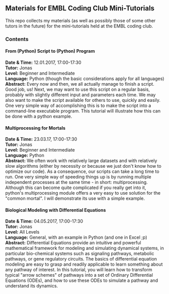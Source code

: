 ## Materials for EMBL Coding Club Mini-Tutorials
This repo collects my materials (as well as possibly those of some other tutors in the future) for the mini-tutorials held at the EMBL coding club.


### Contents

#### From (Python) Script to (Python) Program
**Date & Time:** 12.01.2017, 17:00-17:30    
**Tutor:** Jonas    
**Level:** Beginner and Intermediate    
**Language:** Python (though the basic considerations apply for all languages)    
**Abstract:** Every now and then, we all actually manage to finish a script. Good job, us! Next, we may want to use this script on a regular basis, probably with slightly different input and parameters each time. We may also want to make the script available for others to use, quickly and easily. One very simple way of accomplishing this is to make the script into a command-line executable program. This tutorial will illustrate how this can be done with a python example.    

#### Multiprocessing for Mortals
**Date & Time:** 23.03.17, 17:00-17:30    
**Tutor:** Jonas    
**Level:** Beginner and Intermediate    
**Language:** Python    
**Abstract:** We often work with relatively large datasets and with relatively slow algorithms (either by necessity or because we just don't know how to optimize our code). As a consequence, our scripts can take a long time to run. One very simple way of speeding things up is by running multiple independent processes at the same time - in short: multiprocessing. Although this can become quite complicated if you really get into it, python's multiprocessing module offers a very easy to use solution for the "common mortal". I will demonstrate its use with a simple example.    


#### Biological Modeling with Differential Equations
**Date & Time:** 04.05.2017, 17:00-17:30    
**Tutor:** Jonas    
**Level:** All Levels   
**Language:** General, with an example in Python (and one in Excel ;p)    
**Abstract:** Differential Equations provide an intuitive and powerful mathematical framework for modeling and simulating dynamical systems, in particular bio-chemical systems such as signaling pathways, metabolic pathways, or gene regulatory circuits. The basics of differential equation modeling are easy to grasp and readily applicable to learn something about any pathway of interest. In this tutorial, you will learn how to transform typical "arrow schemes" of pathways into a set of Ordinary Differential Equations (ODEs), and how to use these ODEs to simulate a pathway and understand its dynamics.    
